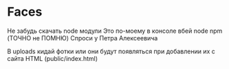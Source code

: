 # Faces
Не забудь скачать node модули
Это по-моему в консоле вбей node npm (ТОЧНО не ПОМНЮ)
Спроси у Петра Алексеевича

В uploads кидай фотки или они будут появляться при добавлении их с сайта HTML
(public/index.html)
